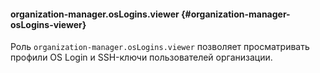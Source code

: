 #### organization-manager.osLogins.viewer {#organization-manager-osLogins-viewer}

Роль `organization-manager.osLogins.viewer` позволяет просматривать профили OS Login и SSH-ключи пользователей организации.